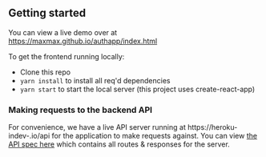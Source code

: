 ## Getting started

You can view a live demo over at https://maxmax.github.io/authapp/index.html

To get the frontend running locally:

- Clone this repo
- `yarn install` to install all req'd dependencies
- `yarn start` to start the local server (this project uses create-react-app)


### Making requests to the backend API

For convenience, we have a live API server running at https://heroku-indev-.io/api for the application to make requests against. You can view [the API spec here](https://github.com/-indev-/master/api) which contains all routes & responses for the server.
